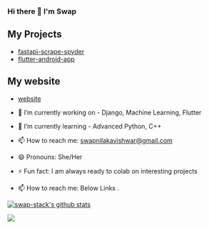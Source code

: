 ### Hi there 👋 I'm Swap

<!-- **swap-stack/swap-stack** is a ✨ _special_ ✨ repository because its `README.md` (this file) appears on your GitHub profile.
 -->

## My Projects

* [fastapi-scrape-spyder](https://github.com/swap-stack/game_scrape_fastapi)
* [flutter-android-app](https://github.com/swap-stack/game_price_checker_flutte)

## My website
* [website](https://swap-stack.github.io/)


- 🔭 I’m currently working on - Django, Machine Learning, Flutter
- 🌱 I’m currently learning - Advanced Python, C++
- 📫 How to reach me: swapnilakavishwar@gmail.com
- 😄 Pronouns: She/Her
- ⚡ Fun fact: I am always ready to colab on interesting projects


- 📫 How to reach me: Below Links .

[![swap-stack's github stats](https://github-readme-stats.vercel.app/api?username=swap-stack&count_private=true&include_all_commits=true&theme=radical)](https://google.com)

![](https://komarev.com/ghpvc/?username=swap-stack&color=green)
